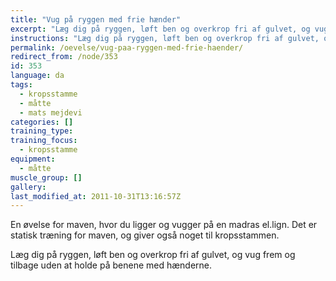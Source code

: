 ```yaml
---
title: "Vug på ryggen med frie hænder"
excerpt: "Læg dig på ryggen, løft ben og overkrop fri af gulvet, og vug frem og tilbage uden at holde på benene med hænderne. Du kan også starte med at have benene på knæene."
instructions: "Læg dig på ryggen, løft ben og overkrop fri af gulvet, og vug frem og tilbage uden at holde på benene med hænderne. Du kan også starte med at have benene på knæene."
permalink: /oevelse/vug-paa-ryggen-med-frie-haender/
redirect_from: /node/353
id: 353
language: da
tags:
  - kropsstamme
  - måtte
  - mats mejdevi
categories: []
training_type: 
training_focus: 
  - kropsstamme
equipment:
  - måtte
muscle_group: []
gallery:
last_modified_at: 2011-10-31T13:16:57Z
---
```


En øvelse for maven, hvor du ligger og vugger på en madras el.lign. Det er statisk træning for maven, og giver også noget til kropsstammen.

Læg dig på ryggen, løft ben og overkrop fri af gulvet, og vug frem og tilbage uden at holde på benene med hænderne.
